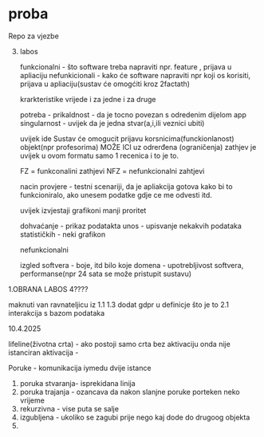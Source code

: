 # proba
Repo za vjezbe


3. labos

   funkcionalni - što software treba napraviti npr. feature , prijava u apliaciju
   nefunkicionali - kako će software napraviti npr koji os korisiti, prijava u apliaciju(sustav će omogćiti kroz 2factath)

   krarkteristike vrijede i za jedne i za druge

   potreba -
   prikaldnost - da je tocno povezan s odredenim dijelom app
   singularnost - uvijek da je jedna stvar(a,i,ili veznici ubiti)

   uvijek ide Sustav će omogucit prijavu korsnicima(funckionlanost) objekt(npr profesorima) MOŽE ICI uz odrerđena (ograničenja)
   zathjev je uvijek u ovom formatu samo 1 recenica i to je to.

   FZ = funkconalini zathjevi
   NFZ = nefunkcionalni zahtjevi

   nacin provjere - testni scenariji, da je apliakcija gotova kako bi to funkcioniralo, ako unesem podatke gdje ce me odvesti itd.

   uvijek izvjestaji grafikoni manji proritet

   dohvaćanje - prikaz podatakta
   unos - upisvanje nekakvih podataka
   statističkih - neki grafikon

   nefunkcionalni

   izgled softvera - boje, itd
   bilo koje domena - upotrebljivost softvera, performanse(npr 24 sata se može pristupit sustavu) 

1.OBRANA LABOS 4????

maknuti van ravnateljicu iz 1.1
1.3 
dodat gdpr u definicje što je to
2.1 
interakcija s bazom podataka

10.4.2025

lifeline(životna crta) - ako postoji samo crta bez aktivaciju onda nije istanciran
aktivacija -

Poruke - komunikacija iymedu dvije istance
1. poruka stvaranja- isprekidana linija
2. poruka trajanja - ozancava da nakon slanjne poruke porteken neko vrijeme
3. rekurzivna - vise puta se salje
4. izgubljena - ukoliko se zagubi prije nego kaj dode do drugoog objekta
5. 
